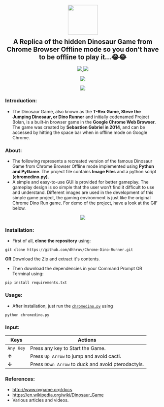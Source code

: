 <p align="center">
  <img src="https://github.com/dhhruv/Chrome-Dino-Runner/blob/master/assets/DinoWallpaper.png" width="97" height="97">
  <h2 align="center" style="margin-top: -4px !important;">A Replica of the hidden Dinosaur Game from Chrome Browser Offline mode so you don't have to be offline to play it...😂😂</h2>
  <p align="center">
    <a href="https://github.com/dhhruv/Sudoku-Solver/blob/master/LICENSE">
      <img src="https://img.shields.io/badge/license-MIT-informational">
    </a>
    <a href="https://www.python.org/">
    	<img src="https://img.shields.io/badge/python-v3.8-informational">
    </a>
  </p>
</p>
<p align="center">
	<img src="http://ForTheBadge.com/images/badges/made-with-python.svg">
</p>
<p align="center">   
	<a href="https://dev.to/dhhruv/chrome-dino-game-using-python-2595">
    	<img src="https://img.shields.io/badge/dev.to-0A0A0A?style=for-the-badge&logo=dev.to&logoColor=white">
    </a>
</p>

### Introduction:

- The Dinosaur Game, also known as the **T-Rex Game, Steve the Jumping Dinosaur, or Dino Runner** and initially codenamed Project Bolan, is a built-in browser game in the **Google Chrome Web Browser**. The game was created by **Sebastien Gabriel in 2014**, and can be accessed by hitting the space bar when in offline mode on Google Chrome.

### About:

- The following represents a recreated version of the famous Dinosaur Game from Chrome Browser Offline mode implemented using **Python and PyGame**. The project file contains **Image Files** and a python script **(chromedino.py)**.
- A simple and easy-to-use GUI is provided for better gameplay. The gameplay design is so simple that the user won’t find it difficult to use and understand. Different images are used in the development of this simple game project, the gaming environment is just like the original Chrome Dino Run game. For demo of the project, have a look at the GIF below.

<p align="center">
  <img src="https://github.com/dhhruv/Chrome-Dino-Runner/blob/master/assets/Other/Chrome%20Dino.gif">
</p>

### Installation:

- First of all, **clone the repository** using:

```
git clone https://github.com/dhhruv/Chrome-Dino-Runner.git
```

**OR**
Download the Zip and extract it's contents.

- Then download the dependencies in your Command Prompt OR Terminal using:

```
pip install requirements.txt
```

### Usage:

- After installation, just run the [`chromedino.py`](https://github.com/dhhruv/Chrome-Dino-Runner/blob/master/chromedino.py) using

```
python chromedino.py
```

### Input:

| Keys        | Actions                                            |
| ----------- | -------------------------------------------------- |
| `Any Key`   | Press any key to Start the Game.                   |
| **&#8593;** | Press `Up Arrow` to jump and avoid cacti.          |
| **&#8595;** | Press `DOwn Arrow` to duck and avoid pterodactyls. |

### References:

- http://www.pygame.org/docs
- https://en.wikipedia.org/wiki/Dinosaur_Game
- Various articles and videos.

